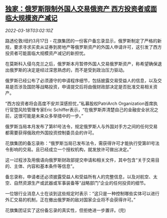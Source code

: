 <!--1647574262000-->
[独家：俄罗斯限制外国人交易俄资产 西方投资者或面临大规模资产减记](https://cn.reuters.com/article/russia-foreign-assets-restrictions-0318-idCNKCS2LF08M)
------

<div><i>2022-03-18T03:02:10Z</i></div><p>路透伦敦/纽约3月17日 - 花旗集团的一份客户备忘录显示，俄罗斯制定了严格的新规，要求寻求买卖从证券到房地产等俄罗斯资产的外国人申请许可，这引发了西方投资者可能面临大规模资产减记的新担忧。</p><p>在莫斯科入侵乌克兰之后，俄罗斯本月暂停外国人交易俄罗斯资产，称希望确保退出俄罗斯的决定是经过深思熟虑的，而不是受到政治压力驱动。</p><p>俄罗斯已经公布了必须遵守的申请程序细节，包括披露交易受益人的信息，以及交易是否涉及国防等战略投资，申请提交后将由俄财政部决定是否批准交易相关资产。</p><p>“西方投资者将会高度不安并深感担忧，”私募股权PatriArch Organization首席执行官暨风险管理专家Eric Schiffer表示，“在俄罗斯弄清楚自己的金融安全状况之前，这很可能是未来众多举措中的一步。”</p><p>俄罗斯当局本月发布了第81号法令，规定俄罗斯人与外国对手方之间的任何交易都需要获得俄政府外国投资控制委员会的许可。</p><p>花旗集团的备忘录称：“俄罗斯当局已发布法令，需获得许可才能执行受第81号法令影响的交易。且已经成立一个授权机构，就发放许可做出决定。”</p><p>这一过程涉及用俄语向俄罗斯财政部提交申请和相关文件，其中包含“关于交易目的、主体、内容和基本条件等信息”。</p><p>备忘录称，申请者还必须披露受益人和受益所有人的完整信息，以及对航空、太空、自然资源生产或武器或军事装备等“战略部门”企业的任何投资的细节。</p><p>一位银行业消息人士在谈到这些规定时表示：“这只是一种控制哪些实体可以进行外汇交易的机制，正在撤出俄罗斯的敌对国家企业将不会获得许可。”</p><p>花旗集团证实了这份备忘录的真实性，但拒绝进一步置评。(完)</p>
